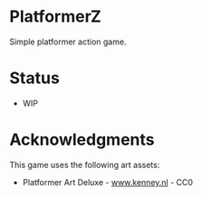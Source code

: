 # PlatformerZ
Simple platformer action game.

# Status
* WIP

# Acknowledgments
This game uses the following art assets:
* Platformer Art Deluxe - www.kenney.nl - CC0